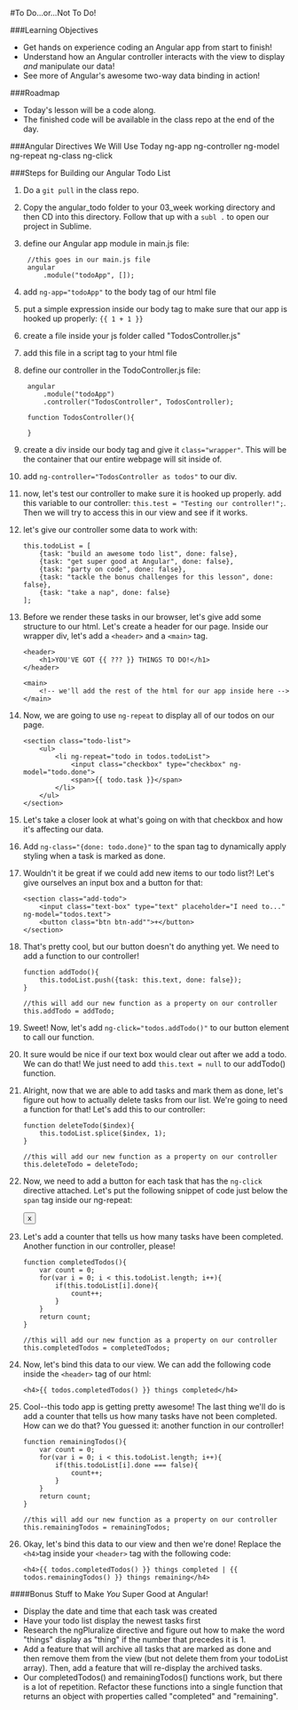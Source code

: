 #To Do...or...Not To Do!

###Learning Objectives
* Get hands on experience coding an Angular app from start to finish!
* Understand how an Angular controller interacts with the view to display _and_ manipulate our data!
* See more of Angular's awesome two-way data binding in action!

###Roadmap
* Today's lesson will be a code along.
* The finished code will be available in the class repo at the end of the day.

###Angular Directives We Will Use Today
		ng-app
		ng-controller
		ng-model
		ng-repeat
		ng-class
		ng-click

###Steps for Building our Angular Todo List


1. Do a `git pull` in the class repo.
2. Copy the angular_todo folder to your 03_week working directory and then CD into this directory.  Follow that up with a `subl .` to open our project in Sublime.
3. define our Angular app module in main.js file:

		//this goes in our main.js file
		angular
			.module("todoApp", []);
			
4. add `ng-app="todoApp"` to the body tag of our html file
5. put a simple expression inside our body tag to make sure that our app is hooked up properly:  `{{ 1 + 1 }}`
6. create a file inside your js folder called "TodosController.js"
7. add this file in a script tag to your html file
8. define our controller in the TodoController.js file:

		angular
			.module("todoApp")
			.controller("TodosController", TodosController);
		
		function TodosController(){
		
		}
		
9. create a div inside our body tag and give it `class="wrapper"`.  This will be the container that our entire webpage will sit inside of.
10. add `ng-controller="TodosController as todos"` to our div.
11. now, let's test our controller to make sure it is hooked up properly.  add this variable to our controller: `this.test = "Testing our controller!";`. Then we will try to access this in our view and see if it works.
12. let's give our controller some data to work with:

		this.todoList = [
			{task: "build an awesome todo list", done: false},
			{task: "get super good at Angular", done: false},
			{task: "party on code", done: false},
			{task: "tackle the bonus challenges for this lesson", done: false},
			{task: "take a nap", done: false}
		];

13. Before we render these tasks in our browser, let's give add some structure to our html.  Let's create a header for our page.  Inside our wrapper div, let's add a `<header>` and a `<main>` tag.

		<header>
			<h1>YOU'VE GOT {{ ??? }} THINGS TO DO!</h1>
		</header>
		
		<main>
			<!-- we'll add the rest of the html for our app inside here -->
		</main>

14. Now, we are going to use `ng-repeat` to display all of our todos on our page.  

		<section class="todo-list">
			<ul>
				<li ng-repeat="todo in todos.todoList">
					<input class="checkbox" type="checkbox" ng-model="todo.done">
					<span>{{ todo.task }}</span>
				</li>
			</ul>
		</section>

15. Let's take a closer look at what's going on with that checkbox and how it's affecting our data.
16. Add `ng-class="{done: todo.done}"` to the span tag to dynamically apply styling when a task is marked as done.
17. Wouldn't it be great if we could add new items to our todo list?!  Let's give ourselves an input box and a button for that:

		<section class="add-todo">
			<input class="text-box" type="text" placeholder="I need to..." ng-model="todos.text">
			<button class="btn btn-add"">+</button>
		</section>
18. That's pretty cool, but our button doesn't do anything yet.  We need to add a function to our controller!

		function addTodo(){
			this.todoList.push({task: this.text, done: false});
		}
		
		//this will add our new function as a property on our controller
		this.addTodo = addTodo;

19. Sweet!  Now, let's add `ng-click="todos.addTodo()"` to our button element to call our function.
20. It sure would be nice if our text box would clear out after we add a todo.  We can do that!  We just need to add `this.text = null` to our addTodo() function.
21. Alright, now that we are able to add tasks and mark them as done, let's figure out how to actually delete tasks from our list.  We're going to need a function for that!  Let's add this to our controller:

		function deleteTodo($index){
			this.todoList.splice($index, 1);
		}
		
		//this will add our new function as a property on our controller
		this.deleteTodo = deleteTodo;	

22.  Now, we need to add a button for each task that has the `ng-click` directive attached.  Let's put the following snippet of code just below the `span` tag inside our ng-repeat:

		<button class="btn btn-delete" ng-click="todos.deleteTodo($index)">x</button>

23. Let's add a counter that tells us how many tasks have been completed.  Another function in our controller, please!

		function completedTodos(){
			var count = 0;
			for(var i = 0; i < this.todoList.length; i++){
				if(this.todoList[i].done){
					count++;
				}
			}
			return count;
		}
		
		//this will add our new function as a property on our controller
		this.completedTodos = completedTodos;
		
24. Now, let's bind this data to our view.  We can add the following code inside the `<header>` tag of our html:

		<h4>{{ todos.completedTodos() }} things completed</h4>

25. Cool--this todo app is getting pretty awesome!  The last thing we'll do is add a counter that tells us how many tasks have not been completed.  How can we do that?  You guessed it: another function in our controller!

		function remainingTodos(){
			var count = 0;
			for(var i = 0; i < this.todoList.length; i++){
				if(this.todoList[i].done === false){
					count++;
				}
			}
			return count;
		}
		
		//this will add our new function as a property on our controller
		this.remainingTodos = remainingTodos;

26. Okay, let's bind this data to our view and then we're done!  Replace the `<h4>`tag inside your `<header>` tag with the following code:

		<h4>{{ todos.completedTodos() }} things completed | {{ todos.remainingTodos() }} things remaining</h4>

####Bonus Stuff to Make _You_ Super Good at Angular!
* Display the date and time that each task was created
* Have your todo list display the newest tasks first
* Research the ngPluralize directive and figure out how to make the word "things" display as "thing" if the number that precedes it is 1.
* Add a feature that will archive all tasks that are marked as done and then remove them from the view (but not delete them from your todoList array).  Then, add a feature that will re-display the archived tasks.
* Our completedTodos() and remainingTodos() functions work, but there is a lot of repetition.  Refactor these functions into a single function that returns an object with properties called "completed" and "remaining".
